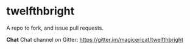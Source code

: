 # twelfthbright
A repo to fork, and issue pull requests.

**Chat**
Chat channel on Gitter: https://gitter.im/magicericat/twelfthbright
